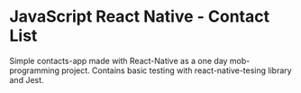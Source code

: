 # JavaScript React Native - Contact List

Simple contacts-app made with React-Native as a one day mob-programming project. Contains basic testing with react-native-tesing library and Jest.